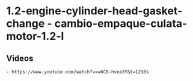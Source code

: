
# 1.2-engine-cylinder-head-gasket-change - cambio-empaque-culata-motor-1.2-l



## Videos 

    - https://www.youtube.com/watch?v=w6C8-hvea3Y&t=1230s